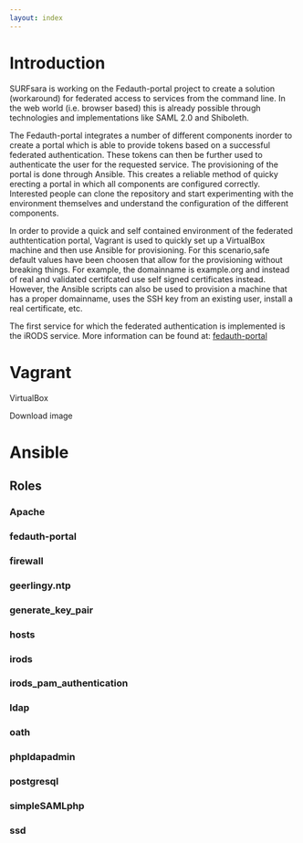 ```yaml
---
layout: index
---
```


# Introduction
SURFsara is working on the Fedauth-portal project to create a solution
(workaround) for federated access to services from the command line. In the web
world (i.e. browser based) this is already possible through technologies and
implementations like SAML 2.0 and Shiboleth.

The Fedauth-portal integrates a number of different components inorder to
create a portal which is able to provide tokens based on a successful federated
authentication. These tokens can then be further used to authenticate the user
for the requested service. The provisioning of the portal is done through
Ansible. This creates a reliable method of quicky erecting a portal in
which all components are configured correctly. Interested people can clone
the repository and start experimenting with the environment themselves and
understand the configuration of the different components.

In order to provide a quick and self contained environment of the federated
authtentication portal, Vagrant is used to quickly set up a VirtualBox machine
and then use Ansible for provisioning. For this scenario,safe default values
have been choosen that allow for the provisioning without breaking things. For
example, the domainname is example.org and instead of real and validated
certifcated use self signed certificates instead. However, the Ansible scripts
can also be used to provision a machine that has a proper domainname, uses the
SSH key from an existing user, install a real certificate, etc.

The first service for which the federated authentication is implemented is the
iRODS service. More information can be found at:
[fedauth-portal](https://venekamp.github.io/fedauth-portal)

# Vagrant

VirtualBox

Download image

# Ansible

## Roles

### Apache

### fedauth-portal

### firewall

### geerlingy.ntp

### generate_key_pair

### hosts

### irods

### irods_pam_authentication

### ldap

### oath

### phpldapadmin

### postgresql

### simpleSAMLphp

### ssd

